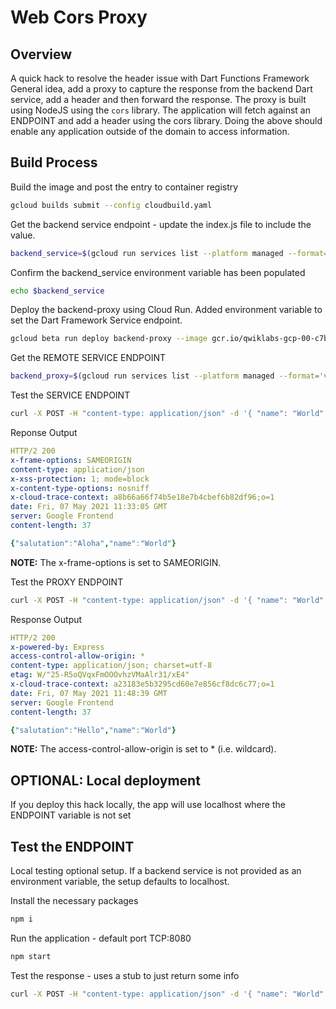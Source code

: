 # Web Cors Proxy

## Overview

A quick hack to resolve the header issue with Dart Functions Framework
General idea, add a proxy to capture the response from the backend Dart service, add a header and then forward the response.
The proxy is built using NodeJS using the `cors` library. 
The application will fetch against an ENDPOINT and add a header using the cors library.
Doing the above should enable any application outside of the domain to access information. 


## Build Process

Build the image and post the entry to container registry
```bash
gcloud builds submit --config cloudbuild.yaml
```

Get the backend service endpoint - update the index.js file to include the value.
```bash
backend_service=$(gcloud run services list --platform managed --format='value(URL)' --filter='backend-service')
```

Confirm the backend_service environment variable has been populated
```bash
echo $backend_service
```

Deploy the backend-proxy using Cloud Run.
Added environment variable to set the Dart Framework Service endpoint.
```bash
gcloud beta run deploy backend-proxy --image gcr.io/qwiklabs-gcp-00-c7b5e4b1ccdc/backend-proxy --platform managed --region us-central1 --allow-unauthenticated --set-env-vars "ENDPOINT=$backend_service"
```

Get the REMOTE SERVICE ENDPOINT
```bash
backend_proxy=$(gcloud run services list --platform managed --format='value(URL)' --filter='backend-proxy')
```

Test the SERVICE ENDPOINT
```bash
curl -X POST -H "content-type: application/json" -d '{ "name": "World" }' -i -w "\n" $backend_service
```

Reponse Output
```yaml
HTTP/2 200
x-frame-options: SAMEORIGIN
content-type: application/json
x-xss-protection: 1; mode=block
x-content-type-options: nosniff
x-cloud-trace-context: a8b66a66f74b5e18e7b4cbef6b82df96;o=1
date: Fri, 07 May 2021 11:33:05 GMT
server: Google Frontend
content-length: 37

{"salutation":"Aloha","name":"World"}
```

__NOTE:__ The x-frame-options is set to SAMEORIGIN. 


Test the PROXY ENDPOINT
```bash
curl -X POST -H "content-type: application/json" -d '{ "name": "World" }' -i -w "\n" $backend_proxy
```

Response Output
```yaml
HTTP/2 200
x-powered-by: Express
access-control-allow-origin: *
content-type: application/json; charset=utf-8
etag: W/"25-R5oQVqxFmOOOvhzVMaAlr31/xE4"
x-cloud-trace-context: a23183e5b3295cd60e7e856cf8dc6c77;o=1
date: Fri, 07 May 2021 11:48:39 GMT
server: Google Frontend
content-length: 37

{"salutation":"Hello","name":"World"}
```

__NOTE:__ The access-control-allow-origin is set to * (i.e. wildcard). 

## OPTIONAL: Local deployment
If you deploy this hack locally, the app will use localhost where the ENDPOINT variable is not set


## Test the ENDPOINT

Local testing optional setup. 
If a backend service is not provided as an environment variable, the setup defaults to localhost.

Install the necessary packages
```bash
npm i
```

Run the application - default port TCP:8080
```bash
npm start
```

Test the response - uses a stub to just return some info

```bash
curl -X POST -H "content-type: application/json" -d '{ "name": "World" }' -i -w "\n" localhost:8080
```
